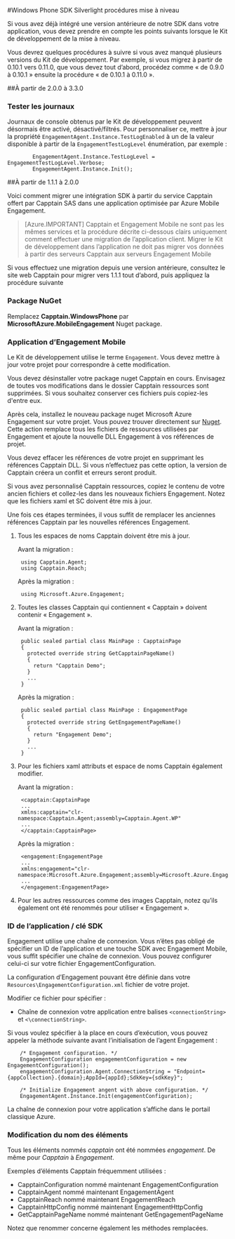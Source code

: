 <properties 
    pageTitle="Windows Phone SDK Silverlight procédures mise à niveau" 
    description="Windows Phone SDK Silverlight procédures mise à niveau pour Azure Engagement Mobile"                  
    services="mobile-engagement" 
    documentationCenter="mobile" 
    authors="piyushjo" 
    manager="dwrede"
    editor="" />

<tags 
    ms.service="mobile-engagement" 
    ms.workload="mobile" 
    ms.tgt_pltfrm="mobile-windows-phone" 
    ms.devlang="na" 
    ms.topic="article" 
    ms.date="08/19/2016" 
    ms.author="piyushjo" />

#<a name="windows-phone-silverlight-sdk-upgrade-procedures"></a>Windows Phone SDK Silverlight procédures mise à niveau

Si vous avez déjà intégré une version antérieure de notre SDK dans votre application, vous devez prendre en compte les points suivants lorsque le Kit de développement de la mise à niveau.

Vous devrez quelques procédures à suivre si vous avez manqué plusieurs versions du Kit de développement. Par exemple, si vous migrez à partir de 0.10.1 vers 0.11.0, que vous devez tout d’abord, procédez comme « de 0.9.0 à 0.10.1 » ensuite la procédure « de 0.10.1 à 0.11.0 ».

##<a name="from-200-to-330"></a>À partir de 2.0.0 à 3.3.0

### <a name="test-logs"></a>Tester les journaux

Journaux de console obtenus par le Kit de développement peuvent désormais être activé, désactivé/filtrés. Pour personnaliser ce, mettre à jour la propriété `EngagementAgent.Instance.TestLogEnabled` à un de la valeur disponible à partir de la `EngagementTestLogLevel` énumération, par exemple :

            EngagementAgent.Instance.TestLogLevel = EngagementTestLogLevel.Verbose;
            EngagementAgent.Instance.Init();

##<a name="from-111-to-200"></a>À partir de 1.1.1 à 2.0.0

Voici comment migrer une intégration SDK à partir du service Capptain offert par Capptain SAS dans une application optimisée par Azure Mobile Engagement. 

> [Azure.IMPORTANT] Capptain et Engagement Mobile ne sont pas les mêmes services et la procédure décrite ci-dessous clairs uniquement comment effectuer une migration de l’application client. Migrer le Kit de développement dans l’application ne doit pas migrer vos données à partir des serveurs Capptain aux serveurs Engagement Mobile

Si vous effectuez une migration depuis une version antérieure, consultez le site web Capptain pour migrer vers 1.1.1 tout d’abord, puis appliquez la procédure suivante

### <a name="nuget-package"></a>Package NuGet

Remplacez **Capptain.WindowsPhone** par **MicrosoftAzure.MobileEngagement** Nuget package.

### <a name="applying-mobile-engagement"></a>Application d’Engagement Mobile

Le Kit de développement utilise le terme `Engagement`. Vous devez mettre à jour votre projet pour correspondre à cette modification.

Vous devez désinstaller votre package nuget Capptain en cours. Envisagez de toutes vos modifications dans le dossier Capptain ressources sont supprimées. Si vous souhaitez conserver ces fichiers puis copiez-les d'entre eux.

Après cela, installez le nouveau package nuget Microsoft Azure Engagement sur votre projet. Vous pouvez trouver directement sur [Nuget](http://www.nuget.org/packages/MicrosoftAzure.MobileEngagement). Cette action remplace tous les fichiers de ressources utilisées par Engagement et ajoute la nouvelle DLL Engagement à vos références de projet.

Vous devez effacer les références de votre projet en supprimant les références Capptain DLL. Si vous n’effectuez pas cette option, la version de Capptain créera un conflit et erreurs seront produit.

Si vous avez personnalisé Capptain ressources, copiez le contenu de votre ancien fichiers et collez-les dans les nouveaux fichiers Engagement. Notez que les fichiers xaml et SC doivent être mis à jour.

Une fois ces étapes terminées, il vous suffit de remplacer les anciennes références Capptain par les nouvelles références Engagement.

1. Tous les espaces de noms Capptain doivent être mis à jour.

    Avant la migration :
    
        using Capptain.Agent;
        using Capptain.Reach;
    
    Après la migration :
    
        using Microsoft.Azure.Engagement;

2. Toutes les classes Capptain qui contiennent « Capptain » doivent contenir « Engagement ».

    Avant la migration :
    
        public sealed partial class MainPage : CapptainPage
        {
          protected override string GetCapptainPageName()
          {
            return "Capptain Demo";
          }
          ...
        }
    
    Après la migration :
    
        public sealed partial class MainPage : EngagementPage
        {
          protected override string GetEngagementPageName()
          {
            return "Engagement Demo";
          }
          ...
        }

3. Pour les fichiers xaml attributs et espace de noms Capptain également modifier.

    Avant la migration :
    
        <capptain:CapptainPage
        ...
        xmlns:capptain="clr-namespace:Capptain.Agent;assembly=Capptain.Agent.WP"
        ...
        </capptain:CapptainPage>
    
    Après la migration :
    
        <engagement:EngagementPage
        ...
        xmlns:engagement="clr-namespace:Microsoft.Azure.Engagement;assembly=Microsoft.Azure.Engagement.EngagementAgent.WP"
        ...
        </engagement:EngagementPage>

4. Pour les autres ressources comme des images Capptain, notez qu’ils également ont été renommés pour utiliser « Engagement ».

### <a name="application-id--sdk-key"></a>ID de l’application / clé SDK

Engagement utilise une chaîne de connexion. Vous n’êtes pas obligé de spécifier un ID de l’application et une touche SDK avec Engagement Mobile, vous suffit spécifier une chaîne de connexion. Vous pouvez configurer celui-ci sur votre fichier EngagementConfiguration.

La configuration d’Engagement pouvant être définie dans votre `Resources\EngagementConfiguration.xml` fichier de votre projet.

Modifier ce fichier pour spécifier :

-   Chaîne de connexion votre application entre balises `<connectionString>` et `<\connectionString>`.

Si vous voulez spécifier à la place en cours d’exécution, vous pouvez appeler la méthode suivante avant l’initialisation de l’agent Engagement :

        /* Engagement configuration. */
        EngagementConfiguration engagementConfiguration = new EngagementConfiguration();
        engagementConfiguration.Agent.ConnectionString = "Endpoint={appCollection}.{domain};AppId={appId};SdkKey={sdkKey}";
        
        /* Initialize Engagement angent with above configuration. */
        EngagementAgent.Instance.Init(engagementConfiguration);

La chaîne de connexion pour votre application s’affiche dans le portail classique Azure.

### <a name="items-name-change"></a>Modification du nom des éléments

Tous les éléments nommés *capptain* ont été nommées *engagement*. De même pour *Capptain* à *Engagement*.

Exemples d’éléments Capptain fréquemment utilisées :

-   CapptainConfiguration nommé maintenant EngagementConfiguration
-   CapptainAgent nommé maintenant EngagementAgent
-   CapptainReach nommé maintenant EngagementReach
-   CapptainHttpConfig nommé maintenant EngagementHttpConfig
-   GetCapptainPageName nommé maintenant GetEngagementPageName

Notez que renommer concerne également les méthodes remplacées.



 
